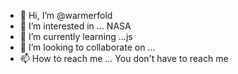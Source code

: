 - 👋 Hi, I’m @warmerfold
- 👀 I’m interested in ... NASA
- 🌱 I’m currently learning ...js
- 💞️ I’m looking to collaborate on ...
- 📫 How to reach me ... You don't have to reach me

<!---
warmerfold/warmerfold is a ✨ special ✨ repository because its `README.md` (this file) appears on your GitHub profile.
You can click the Preview link to take a look at your changes.
--->
